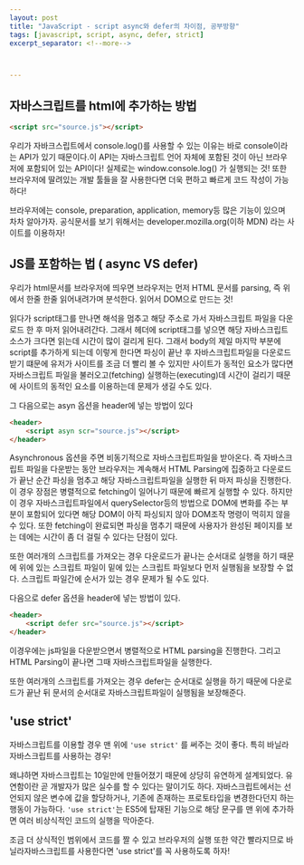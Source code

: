 ```yaml
---
layout: post
title: "JavaScript - script async와 defer의 차이점, 공부방향"
tags: [javascript, script, async, defer, strict]
excerpt_separator: <!--more-->



---
```




## 자바스크립트를 html에 추가하는 방법

 ```html
<script src="source.js"></script>
 ```

우리가 자바크스립트에서 console.log()를 사용할 수 있는 이유는 바로 console이라는 API가 있기 때문이다.이 API는 자바스크립트 언어 자체에 포함된 것이 아닌 브라우저에 포함되어 있는 API이다! 실제로는 window.console.log() 가 실행되는 것! 또한 브라우저에 딸려있는 개발 툴들을 잘 사용한다면 더욱 편하고 빠르게 코드 작성이 가능하다!

브라우저에는 console, preparation, application, memory등 많은 기능이 있으며 차차 알아가자. 공식문서를 보기 위해서는 developer.mozilla.org(이하 MDN) 라는 사이트를 이용하자! 

<!--more-->

## JS를 포함하는 법 ( async VS defer)

우리가 html문서를 브라우저에 띄우면 브라우저는 먼저 HTML 문서를 parsing, 즉 위에서 한줄 한줄 읽어내려가며 분석한다. 읽어서 DOM으로 만드는 것! 

읽다가 script태그를 만나면 해석을 멈추고 해당 주소로 가서 자바스크립트 파일을 다운로드 한 후 마저 읽어내려간다. 그래서 헤더에 script태그를 넣으면 해당 자바스크립트 소스가 크다면 읽는데 시간이 많이 걸리게 된다. 그래서 body의 제일 마지막 부분에 script를 추가하게 되는데 이렇게 한다면 파싱이 끝난 후 자바스크립트파일을 다운로드받기 떄문에 유저가 사이트를 조금 더 빨리 볼 수 있지만 사이트가 동적인 요소가 많다면 자바스크립트 파일을 불러오고(fetching) 실행하는(executing)데 시간이 걸리기 때문에 사이트의 동적인 요소를 이용하는데 문제가 생길 수도 있다.



그 다음으로는 asyn 옵션을 header에 넣는 방법이 있다

```html
<header>
	<script asyn scr="source.js"></script>
</header>
```

Asynchronous 옵션을 주면 비동기적으로 자바스크립트파일을 받아온다. 즉 자바스크립트 파일을 다운받는 동안 브라우저는 계속해서 HTML Parsing에 집중하고 다운로드가 끝난 순간 파싱을 멈추고 해당 자바스크립트파일을 실행한 뒤 마저 파싱을 진행한다. 이 경우 장점은 병렬적으로 fetching이 일어나기 때문에 빠르게 실행할 수 있다. 하지만 이 경우 자바스크립트파일에서  querySelector등의 방법으로 DOM에 변화를 주는 부분이 포함되어 있다면 해당 DOM이 아직 파싱되지 않아 DOM조작 명령이 먹히지 않을 수 있다. 또한 fetching이 완료되면 파싱을 멈추기 때문에 사용자가 완성된 페이지를 보는 데에는 시간이 좀 더 걸릴 수 있다는 단점이 있다.

또한 여러개의 스크립트를 가져오는 경우 다운로드가 끝나는 순서대로 실행을 하기 때문에 위에 있는 스크립트 파일이 밑에 있는 스크립트 파일보다 먼저 실행됨을 보장할 수 없다. 스크립트 파일간에 순서가 있는 경우 문제가 될 수도 있다.

다음으로 defer 옵션을 header에 넣는 방법이 있다.

```html
<header>
	<script defer src="source.js"></script>
</header>
```

이경우에는 js파일을 다운받으면서 병렬적으로 HTML parsing을 진행한다. 그리고 HTML Parsing이 끝나면 그때 자바스크립트파일을 실행한다.

또한 여러개의 스크립트를 가져오는 경우 defer는 순서대로 실행을 하기 때문에 다운로드가 끝난 뒤 문서의 순서대로 자바스크립트파일이 실행됨을 보장해준다.



## 'use strict'

자바스크립트를 이용할 경우 맨 위에 `'use strict'` 를 써주는 것이 좋다. 특히 바닐라 자바스크립트를 사용하는 경우!

왜냐하면 자바스크립트는 10일만에 만들어졌기 때문에 상당히 유연하게 설계되었다. 유연함이란 곧 개발자가 많은 실수를 할 수 있다는 말이기도 하다. 자바스크립트에서는 선언되지 않은 변수에 값을 할당하거나, 기존에 존재하는 프로토타입을 변경한다던지 하는 행동이 가능하다. `'use strict'`는 ES5에 탑재된 기능으로 해당 문구를 맨 위에 추가하면 여러 비상식적인 코드의 실행을 막아준다.

조금 더 상식적인 범위에서 코드를 짤 수 있고 브라우저의 실행 또한 약간 빨라지므로 바닐라자바스크립트를 사용한다면 'use strict'를 꼭 사용하도록 하자!